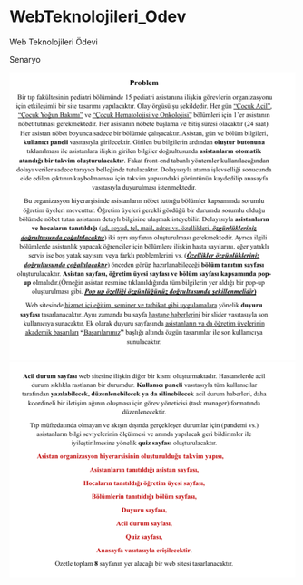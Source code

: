 # WebTeknolojileri_Odev
 Web Teknolojileri Ödevi

Senaryo

![alt image](https://github.com/emirasili/WebTeknolojileri_Odev/blob/main/Web1.png?raw=true)
![alt image](https://github.com/emirasili/WebTeknolojileri_Odev/blob/main/Web2.png?raw=true)
